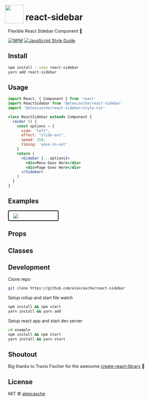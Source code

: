 <img src="https://upload.wikimedia.org/wikipedia/commons/a/a7/React-icon.svg" style="width:60px;position:relative;top:10px;left:-10px;margin-right:-10px;" /> react-sidebar
===============

Flexible React Sidebar Component 🤘

[![NPM](https://img.shields.io/npm/v/@alexcasche/react-sidebar.svg)](https://www.npmjs.com/package/@alexcasche/react-sidebar) [![JavaScript Style Guide](https://img.shields.io/badge/code_style-standard-brightgreen.svg)](https://standardjs.com)

Install
---------------

```bash
npm install --save react-sidebar
yarn add react-sidebar
```

Usage
---------------

```jsx
import React, { Component } from 'react'
import ReactSidebar from '@alexcasche/react-sidebar'
import '@alexcasche/react-sidebar/style.css'

class ReactSidebar extends Component {
  render () {
    const options = {
      side: "left",
      effect: "slide-out",
      speed: 250,
      timing: 'ease-in-out'
    }
    return (
      <Sidebar {...options}>
        <div>Menu Goes Here</div>
        <div>Page Goes Here</div>
      </Sidebar>
    )
  }
}
```

Examples
---------------
<a style="width:130px;display:block;border:2px solid black;border-radius:4px;padding:8px 15px 6px;">
<img style="max-width:100%;" src="https://upload.wikimedia.org/wikipedia/commons/9/93/Black-Large.png">
</a>

Props
---------------

Classes
---------------

Development
---------------
Clone repo

```bash
git clone https://github.com/alexcasche/react-sidebar
```

Setup rollup and start file watch
```bash
npm install && npm start
yarn install && yarn add
```

Setup react app and start dev server
```bash
cd example
npm install && npm start
yarn install && yarn start
```

Shoutout
---------------
Big thanks to Travis Fischer for the awesome [create-react-library](https://github.com/transitive-bullshit/create-react-library) 🙌


License
---------------

MIT © [alexcasche](https://github.com/alexcasche)
